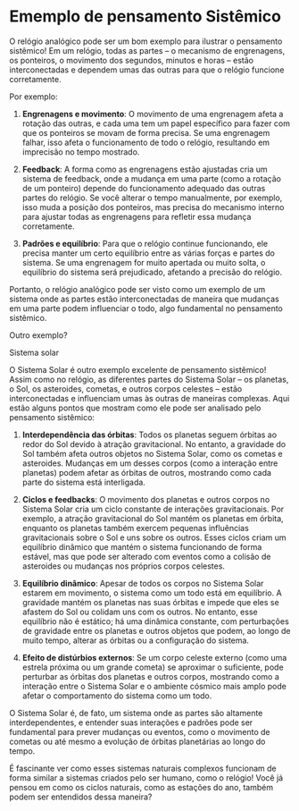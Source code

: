 # Ememplo de pensamento Sistêmico

O relógio analógico pode ser um bom exemplo para ilustrar o pensamento sistêmico! Em um relógio, todas as partes – o mecanismo de engrenagens, os ponteiros, o movimento dos segundos, minutos e horas – estão interconectadas e dependem umas das outras para que o relógio funcione corretamente.

Por exemplo:

1. **Engrenagens e movimento**: O movimento de uma engrenagem afeta a rotação das outras, e cada uma tem um papel específico para fazer com que os ponteiros se movam de forma precisa. Se uma engrenagem falhar, isso afeta o funcionamento de todo o relógio, resultando em imprecisão no tempo mostrado.

2. **Feedback**: A forma como as engrenagens estão ajustadas cria um sistema de feedback, onde a mudança em uma parte (como a rotação de um ponteiro) depende do funcionamento adequado das outras partes do relógio. Se você alterar o tempo manualmente, por exemplo, isso muda a posição dos ponteiros, mas precisa do mecanismo interno para ajustar todas as engrenagens para refletir essa mudança corretamente.

3. **Padrões e equilíbrio**: Para que o relógio continue funcionando, ele precisa manter um certo equilíbrio entre as várias forças e partes do sistema. Se uma engrenagem for muito apertada ou muito solta, o equilíbrio do sistema será prejudicado, afetando a precisão do relógio.

Portanto, o relógio analógico pode ser visto como um exemplo de um sistema onde as partes estão interconectadas de maneira que mudanças em uma parte podem influenciar o todo, algo fundamental no pensamento sistêmico.

Outro exemplo?

Sistema solar

O Sistema Solar é outro exemplo excelente de pensamento sistêmico! Assim como no relógio, as diferentes partes do Sistema Solar – os planetas, o Sol, os asteroides, cometas, e outros corpos celestes – estão interconectadas e influenciam umas às outras de maneiras complexas. Aqui estão alguns pontos que mostram como ele pode ser analisado pelo pensamento sistêmico:

1. **Interdependência das órbitas**: Todos os planetas seguem órbitas ao redor do Sol devido à atração gravitacional. No entanto, a gravidade do Sol também afeta outros objetos no Sistema Solar, como os cometas e asteroides. Mudanças em um desses corpos (como a interação entre planetas) podem afetar as órbitas de outros, mostrando como cada parte do sistema está interligada.

2. **Ciclos e feedbacks**: O movimento dos planetas e outros corpos no Sistema Solar cria um ciclo constante de interações gravitacionais. Por exemplo, a atração gravitacional do Sol mantém os planetas em órbita, enquanto os planetas também exercem pequenas influências gravitacionais sobre o Sol e uns sobre os outros. Esses ciclos criam um equilíbrio dinâmico que mantém o sistema funcionando de forma estável, mas que pode ser alterado com eventos como a colisão de asteroides ou mudanças nos próprios corpos celestes.

3. **Equilíbrio dinâmico**: Apesar de todos os corpos no Sistema Solar estarem em movimento, o sistema como um todo está em equilíbrio. A gravidade mantém os planetas nas suas órbitas e impede que eles se afastem do Sol ou colidam uns com os outros. No entanto, esse equilíbrio não é estático; há uma dinâmica constante, com perturbações de gravidade entre os planetas e outros objetos que podem, ao longo de muito tempo, alterar as órbitas ou a configuração do sistema.

4. **Efeito de distúrbios externos**: Se um corpo celeste externo (como uma estrela próxima ou um grande cometa) se aproximar o suficiente, pode perturbar as órbitas dos planetas e outros corpos, mostrando como a interação entre o Sistema Solar e o ambiente cósmico mais amplo pode afetar o comportamento do sistema como um todo.

O Sistema Solar é, de fato, um sistema onde as partes são altamente interdependentes, e entender suas interações e padrões pode ser fundamental para prever mudanças ou eventos, como o movimento de cometas ou até mesmo a evolução de órbitas planetárias ao longo do tempo.

É fascinante ver como esses sistemas naturais complexos funcionam de forma similar a sistemas criados pelo ser humano, como o relógio! Você já pensou em como os ciclos naturais, como as estações do ano, também podem ser entendidos dessa maneira?